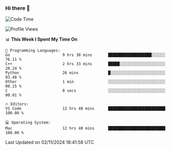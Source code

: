 ### Hi there 👋

<!--START_SECTION:waka-->
![Code Time](http://img.shields.io/badge/Code%20Time-815%20hrs%2054%20mins-blue)

![Profile Views](http://img.shields.io/badge/Profile%20Views-0-blue)

📊 **This Week I Spent My Time On** 

```text
💬 Programming Languages: 
Go                       9 hrs 38 mins       ███████████████████░░░░░░   76.11 % 
C++                      2 hrs 33 mins       █████░░░░░░░░░░░░░░░░░░░░   20.24 % 
Python                   26 mins             █░░░░░░░░░░░░░░░░░░░░░░░░   03.48 % 
Other                    1 min               ░░░░░░░░░░░░░░░░░░░░░░░░░   00.15 % 
C                        0 secs              ░░░░░░░░░░░░░░░░░░░░░░░░░   00.01 % 

🔥 Editors: 
VS Code                  12 hrs 40 mins      █████████████████████████   100.00 % 

💻 Operating System: 
Mac                      12 hrs 40 mins      █████████████████████████   100.00 % 
```


 Last Updated on 02/11/2024 18:41:58 UTC
<!--END_SECTION:waka-->

<!--
**JackeyHua-SJTU/JackeyHua-SJTU** is a ✨ _special_ ✨ repository because its `README.md` (this file) appears on your GitHub profile.

Here are some ideas to get you started:

- 🔭 I’m currently working on ...
- 🌱 I’m currently learning ...
- 👯 I’m looking to collaborate on ...
- 🤔 I’m looking for help with ...
- 💬 Ask me about ...
- 📫 How to reach me: ...
- 😄 Pronouns: ...
- ⚡ Fun fact: ...
-->
